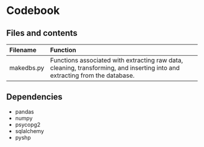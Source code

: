 # Codebook

## Files and contents

Filename | Function
:--|:--
makedbs.py | Functions associated with extracting raw data, cleaning, transforming, and inserting into and extracting from the database.

## Dependencies

* pandas
* numpy
* psycopg2
* sqlalchemy
* pyshp